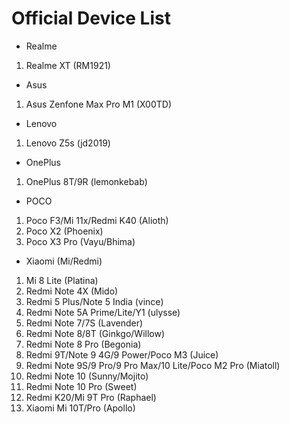 # Official Device List

* Realme
1. Realme XT (RM1921)

* Asus
1. Asus Zenfone Max Pro M1 (X00TD)

* Lenovo
1. Lenovo Z5s (jd2019)

* OnePlus
1. OnePlus 8T/9R (lemonkebab)

* POCO 
1. Poco F3/Mi 11x/Redmi K40 (Alioth)
2. Poco X2 (Phoenix)
3. Poco X3 Pro (Vayu/Bhima)

* Xiaomi (Mi/Redmi)
1. Mi 8 Lite (Platina)
2. Redmi Note 4X (Mido)
3. Redmi 5 Plus/Note 5 India (vince)
4. Redmi Note 5A Prime/Lite/Y1 (ulysse)
5. Redmi Note 7/7S (Lavender)
6. Redmi Note 8/8T (Ginkgo/Willow)
7. Redmi Note 8 Pro (Begonia)
8. Redmi 9T/Note 9 4G/9 Power/Poco M3 (Juice)
9. Redmi Note 9S/9 Pro/9 Pro Max/10 Lite/Poco M2 Pro (Miatoll)
10. Redmi Note 10 (Sunny/Mojito)
11. Redmi Note 10 Pro (Sweet)
12. Redmi K20/Mi 9T Pro (Raphael)
13. Xiaomi Mi 10T/Pro (Apollo)

